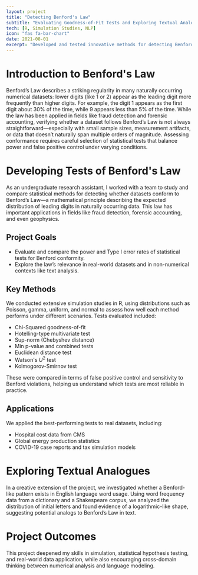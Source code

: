 ```yaml
---
layout: project
title: "Detecting Benford's Law"
subtitle: "Evaluating Goodness-of-Fit Tests and Exploring Textual Analogues"
tech: [R, Simulation Studies, NLP]
icon: "fas fa-bar-chart"
date: 2021-08-01
excerpt: "Developed and tested innovative methods for detecting Benford’s Law in real data, advancing statistical analysis techniques."
---
```


# Introduction to Benford's Law

Benford’s Law describes a striking regularity in many naturally occurring numerical datasets: lower digits (like 1 or 2) appear as the leading digit more frequently than higher digits. For example, the digit 1 appears as the first digit about 30% of the time, while 9 appears less than 5% of the time. While the law has been applied in fields like fraud detection and forensic accounting, verifying whether a dataset follows Benford’s Law is not always straightforward—especially with small sample sizes, measurement artifacts, or data that doesn’t naturally span multiple orders of magnitude. Assessing conformance requires careful selection of statistical tests that balance power and false positive control under varying conditions.

# Developing Tests of Benford's Law

As an undergraduate research assistant, I worked with a team to study and compare statistical methods for detecting whether datasets conform to Benford’s Law—a mathematical principle describing the expected distribution of leading digits in naturally occurring data. This law has important applications in fields like fraud detection, forensic accounting, and even geophysics.

## Project Goals

- Evaluate and compare the power and Type I error rates of statistical tests for Benford conformity.
- Explore the law’s relevance in real-world datasets and in non-numerical contexts like text analysis.

## Key Methods

We conducted extensive simulation studies in R, using distributions such as Poisson, gamma, uniform, and normal to assess how well each method performs under different scenarios. Tests evaluated included:

- Chi-Squared goodness-of-fit
- Hotelling-type multivariate test
- Sup-norm (Chebyshev distance)
- Min p-value and combined tests
- Euclidean distance test
- Watson's $U^2$ test
- Kolmogorov-Smirnov test

These were compared in terms of false positive control and sensitivity to Benford violations, helping us understand which tests are most reliable in practice.

## Applications

We applied the best-performing tests to real datasets, including:

- Hospital cost data from CMS
- Global energy production statistics
- COVID-19 case reports and tax simulation models

# Exploring Textual Analogues

In a creative extension of the project, we investigated whether a Benford-like pattern exists in English language word usage. Using word frequency data from a dictionary and a Shakespeare corpus, we analyzed the distribution of initial letters and found evidence of a logarithmic-like shape, suggesting potential analogs to Benford’s Law in text.

# Project Outcomes

This project deepened my skills in simulation, statistical hypothesis testing, and real-world data application, while also encouraging cross-domain thinking between numerical analysis and language modeling.